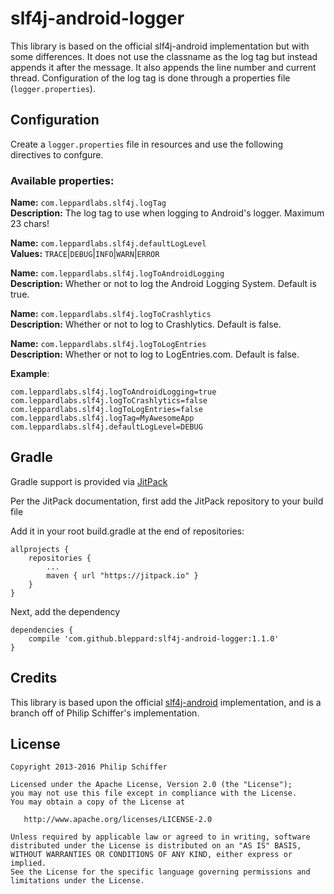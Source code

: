 slf4j-android-logger
==============

This library is based on the official slf4j-android implementation but with some differences.
It does not use the classname as the log tag but instead appends it after the message. It also appends the line number and current thread.
Configuration of the log tag is done through a properties file (`logger.properties`).

Configuration
-------------

Create a `logger.properties` file in resources and use the following directives to confgure.

### Available properties:

**Name:** `com.leppardlabs.slf4j.logTag`  
**Description:** The log tag to use when logging to Android's logger. Maximum 23 chars!

**Name:** `com.leppardlabs.slf4j.defaultLogLevel`  
**Values:** `TRACE`|`DEBUG`|`INFO`|`WARN`|`ERROR`

**Name:** `com.leppardlabs.slf4j.logToAndroidLogging`  
**Description:** Whether or not to log the Android Logging System. Default is true.

**Name:** `com.leppardlabs.slf4j.logToCrashlytics`  
**Description:** Whether or not to log to Crashlytics. Default is false.

**Name:** `com.leppardlabs.slf4j.logToLogEntries`  
**Description:** Whether or not to log to LogEntries.com. Default is false.


**Example**:
```properties
com.leppardlabs.slf4j.logToAndroidLogging=true
com.leppardlabs.slf4j.logToCrashlytics=false
com.leppardlabs.slf4j.logToLogEntries=false
com.leppardlabs.slf4j.logTag=MyAwesomeApp
com.leppardlabs.slf4j.defaultLogLevel=DEBUG
```

Gradle
--------

Gradle support is provided via [JitPack][3]

Per the JitPack documentation, first add the JitPack repository to your build file


Add it in your root build.gradle at the end of repositories:

```
allprojects {
	repositories {
		...
		maven { url "https://jitpack.io" }
	}
}
```

Next, add the dependency

```
dependencies {
	compile 'com.github.bleppard:slf4j-android-logger:1.1.0'
}
```


Credits
-------

This library is based upon the official [slf4j-android][2] implementation, and is a branch off of Philip Schiffer's implementation.


License
-------

    Copyright 2013-2016 Philip Schiffer

    Licensed under the Apache License, Version 2.0 (the "License");
    you may not use this file except in compliance with the License.
    You may obtain a copy of the License at

       http://www.apache.org/licenses/LICENSE-2.0

    Unless required by applicable law or agreed to in writing, software
    distributed under the License is distributed on an "AS IS" BASIS,
    WITHOUT WARRANTIES OR CONDITIONS OF ANY KIND, either express or implied.
    See the License for the specific language governing permissions and
    limitations under the License.

[1]: http://repository.sonatype.org/service/local/artifact/maven/redirect?r=central-proxy&g=de.psdev&a=slf4j-android-logger&v=LATEST
[2]: https://github.com/qos-ch/slf4j/tree/master/slf4j-android
[3]: https://jitpack.io/#bleppard/slf4j-android-logger